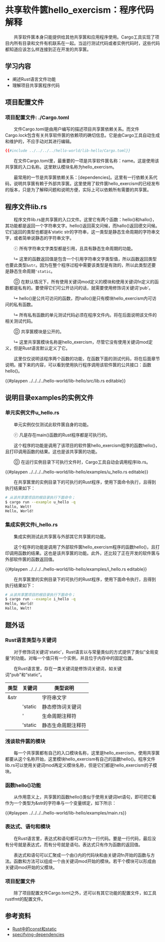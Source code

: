# 共享软件篋hello_exercism：程序代码解释

　　共享软件篋本身只能提供给其他共享篋和应用程序使用。Cargo工具实现了项目内所有目录和文件有机联系在一起。当运行测试代码或者实例代码时，这些代码都知道应该怎么样连接到正在开发的共享篋。

## 学习内容
- 阐述Rust语言文件功能
- 理解项目共享篋程序代码

## 项目配置文件

### 项目配置文件: ./Cargo.toml

　　文件Cargo.toml是由用户编写的描述项目共享篋依赖关系。而文件Cargo.lock包含有关共享软件篋的依赖项的确切信息。它是由Cargo工具自动生成和维护的，不应手动对其进行编辑。

```toml
{{#include ../../../../hello-world/lib-hello/Cargo.toml}}
```

　　在文件Cargo.toml里，最重要的一项是共享软件篋名称：name。这是使用该共享篋的入口名称。这里默认模块名称为hello_exercism。

　　最常用的一节是共享篋依赖关系：[dependencies]。这里有一行依赖关系代码，说明共享篋有赖于外部共享篋。这里使用了软件篋hello_exercism的已经发布的版本，只是为了解释问题和说明方便，实际上可以依赖所有需要的共享篋。

## 程序文件lib.rs

　　程序文件lib.rs是共享篋的入口文件。这里它有两个函数：hello()和hallo()，其功能都是返回一个字符串文字。hello()返回英文问候，而hallo()返回德文问候。它们返回的类型也都是&'static str的字符串，这一类型是静态生命周期的字符串文字，或者简单说静态的字符串文字。

　　ⓡ 所有字符串文字类型都是引用，且具有静态生命周期的功能。

　　↳ 这里的函数返回值是包含一个引用字符串文字类型值，所以函数返回类型也要此类型`&str`。因为在整个程序过程中需要该类型是有效的，所以此类型还要是静态生命周期`'static`。

　　Ⓓ 在默认情况下，所有使用关键词mod定义的模块和使用关键词fn定义的函数都是私有的。要使得它们可公开访问的话，就需要使用修饰词关键词'pub'。

　　↳ hello()是公共可访问的函数，而hallo()是只有模块hello_exercism内可访问的私有函数。

　　↳ 所有私有函数的单元测试代码必须在程序文件内。将在后面说明该文件的相关测试代码。

　　Ⓓ 共享篋模块是公开的。

　　↳ 这里共享篋模块名称是hello_exercism，尽管它没有使用关键词mod定义，但是Rust语言默认定义了它。

　　这里仅仅说明该程序两个函数的功能，在函数下面的测试代码，将在后面章节说明。接下来的内容，可以看到使用执行程序调用该软件篋的公共接口：函数hello()。

{{#playpen ../../../../hello-world/lib-hello/src/lib.rs editable}}

## 说明目录examples的实例文件

### 单元实例文件u_hello.rs

　　单元实例仅仅测试此软件篋自身的功能。

　　ⓡ 凡是存在main()函数的Rust程序都是可执行的。

　　这个程序的功能是调用了该项目的软件篋hello_exercism程序的函数hello()，且打印调用函数的结果。这也是该共享篋的功能。

　　Ⓓ 在运行实例目录下可执行文件时，Cargo工具自动会调用程序lib.rs。

{{#playpen ../../../../hello-world/lib-hello/examples/u_hello.rs editable}}

　　在共享篋里的实例目录下的可执行的Rust程序，使用下面命令执行，且得到执行结果如下：

```bash
# 从该共享篋项目的根目录执行下面命令；
$ cargo run --example u_hello -q
Hallo, Welt!
Hello, World!
```

### 集成实例文件i_hello.rs

　　集成实例测试此共享篋与外部其它共享篋的功能。

　　这个程序的功能是调用了外部软件篋hello_exercism程序的函数hello()，且打印调用函数的结果。这也是该共享篋的功能。此外，还比较了正在开发的软件篋与外部软件篋的函数返回值。

{{#playpen ../../../../hello-world/lib-hello/examples/i_hello.rs editable}}

　　在共享篋里的实例目录下的可执行的Rust程序，使用下面命令执行，且得到执行结果如下：

```bash
# 从该共享篋项目的根目录执行下面命令；
$ cargo run --example i_hello -q
Hello, World!
Hallo, Welt!
```

## 题外话

### Rust语言类型与关键词

　　对于修饰词关键词'static'，Rust语言以与常量类似的方式提供了类似“全局变量”的功能。对每一个值只有一个实例，并且位于内存中的固定位置。

　　在Rust语言里，存在一类关键词是修饰词关键词，如关键词"pub"和“static”。

| 类型 | 关键词 | 类型说明 |
|---|---|---|
| &str |  	| 字符串文字 |
|  	| 'static | 静态修饰词关键词 |
|  	| ' | 生命周期注释符 |
|  	| 'static | 静态生命周期注释符 |

### 浅谈软件篋的模块

　　每一个共享篋都有自己的入口模块名称，这里是hello_exercism，使用共享篋都要从这个名称开始，这里模块hello_exercism有自己的函数hello()。程序文件lib.rs可以使用关键词mod再定义模块名称，但是它们都是hello_exercism的子模块。


### 函数hello()功能

　　从作用意义上，共享篋的函数hello()类似于使用关键词let语句，即可把它看作为一个类型为&str的字符串与一个变量绑定，如下所示：

{{#playpen ../../../../hello-world/lib-hello/examples/main.rs}}

### 表达式、语句和模块

　　在Rust语言里，表达式和语句都可以作为一行代码。要是一行代码，最后没有分号就是表达式，而有分号就是语句。表达式只有作为函数的返回值。

　　表达式和语句可以汇聚成一个由{}内的代码块和由关键词fn开始的函数与方法。函数和方法可以组成一个由关键词mod开始的模块。若干个模块可以形成由关键词mod开始的父模块。

### 项目配置文件

　　除了项目配置文件Cargo.toml之外，还可以有其它功能的配置文件，如工具rustfmt的配置文件。

## 参考资料
- [Rust中的const和static](https://blog.csdn.net/s_lisheng/article/details/79287713)
- [specifying-dependencies](https://doc.rust-lang.org/cargo/reference/specifying-dependencies.html)